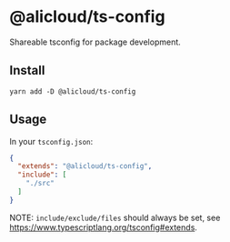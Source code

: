 # @alicloud/ts-config

Shareable tsconfig for package development.

## Install

```shell
yarn add -D @alicloud/ts-config
```

## Usage

In your `tsconfig.json`:

```json
{
  "extends": "@alicloud/ts-config",
  "include": [
    "./src"
  ]
}
```

NOTE: `include/exclude/files` should always be set, see <https://www.typescriptlang.org/tsconfig#extends>.